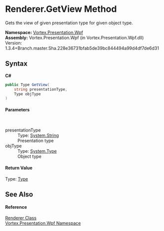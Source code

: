 # Renderer.GetView Method 
 

Gets the view of given presentation type for given object type.

**Namespace:**&nbsp;<a href="N_Vortex_Presentation_Wpf.md">Vortex.Presentation.Wpf</a><br />**Assembly:**&nbsp;Vortex.Presentation.Wpf (in Vortex.Presentation.Wpf.dll) Version: 1.3.4+Branch.master.Sha.228e36731bfab5de39bc844494a99d4df7de6d31

## Syntax

**C#**<br />
``` C#
public Type GetView(
	string presentationType,
	Type objType
)
```


#### Parameters
&nbsp;<dl><dt>presentationType</dt><dd>Type: <a href="https://docs.microsoft.com/dotnet/api/system.string" target="_blank">System.String</a><br />Presentation type</dd><dt>objType</dt><dd>Type: <a href="https://docs.microsoft.com/dotnet/api/system.type" target="_blank">System.Type</a><br />Object type</dd></dl>

#### Return Value
Type: <a href="https://docs.microsoft.com/dotnet/api/system.type" target="_blank">Type</a><br />

## See Also


#### Reference
<a href="T_Vortex_Presentation_Wpf_Renderer.md">Renderer Class</a><br /><a href="N_Vortex_Presentation_Wpf.md">Vortex.Presentation.Wpf Namespace</a><br />